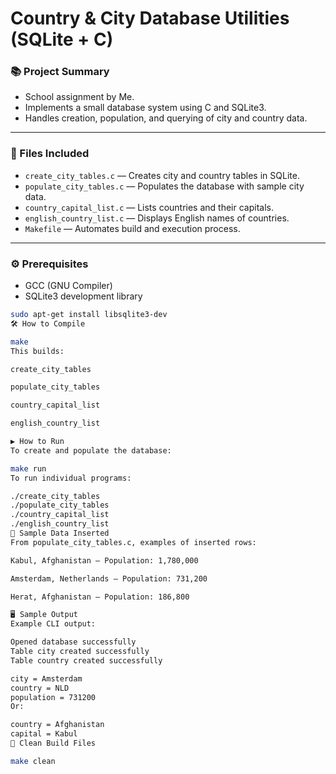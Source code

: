 # Country & City Database Utilities (SQLite + C)

### 📚 Project Summary
- School assignment by Me.
- Implements a small database system using C and SQLite3.
- Handles creation, population, and querying of city and country data.

---

### 📁 Files Included
- `create_city_tables.c` — Creates city and country tables in SQLite.
- `populate_city_tables.c` — Populates the database with sample city data.
- `country_capital_list.c` — Lists countries and their capitals.
- `english_country_list.c` — Displays English names of countries.
- `Makefile` — Automates build and execution process.

---

### ⚙️ Prerequisites
- GCC (GNU Compiler)
- SQLite3 development library

```bash
sudo apt-get install libsqlite3-dev
🛠️ How to Compile

make
This builds:

create_city_tables

populate_city_tables

country_capital_list

english_country_list

▶️ How to Run
To create and populate the database:

make run
To run individual programs:

./create_city_tables
./populate_city_tables
./country_capital_list
./english_country_list
🧪 Sample Data Inserted
From populate_city_tables.c, examples of inserted rows:

Kabul, Afghanistan — Population: 1,780,000

Amsterdam, Netherlands — Population: 731,200

Herat, Afghanistan — Population: 186,800

🖥️ Sample Output
Example CLI output:

Opened database successfully
Table city created successfully
Table country created successfully

city = Amsterdam
country = NLD
population = 731200
Or:

country = Afghanistan
capital = Kabul
🧹 Clean Build Files

make clean
